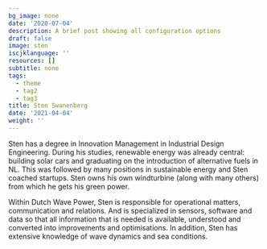 ```yaml
---
bg_image: none
date: '2020-07-04'
description: A brief post showing all configuration options
draft: false
image: sten
iscjklanguage: ''
resources: []
subtitle: none
tags:
  - theme
  - tag2
  - tag3
title: Sten Swanenberg
date: '2021-04-04'
weight: ''
---
```



Sten has a degree in Innovation Management in Industrial Design Engineering. During his studies, renewable energy was already central: building solar cars and graduating on the introduction of alternative fuels in NL. This was followed by many positions in sustainable energy and Sten coached startups. Sten owns his own windturbine (along with many others) from which he gets his green power.

Within Dutch Wave Power, Sten is responsible for operational matters, communication and relations. And is specialized in sensors, software and data so that all information that is needed is available, understood and converted into improvements and optimisations. In addition, Sten has extensive knowledge of wave dynamics and sea conditions.
